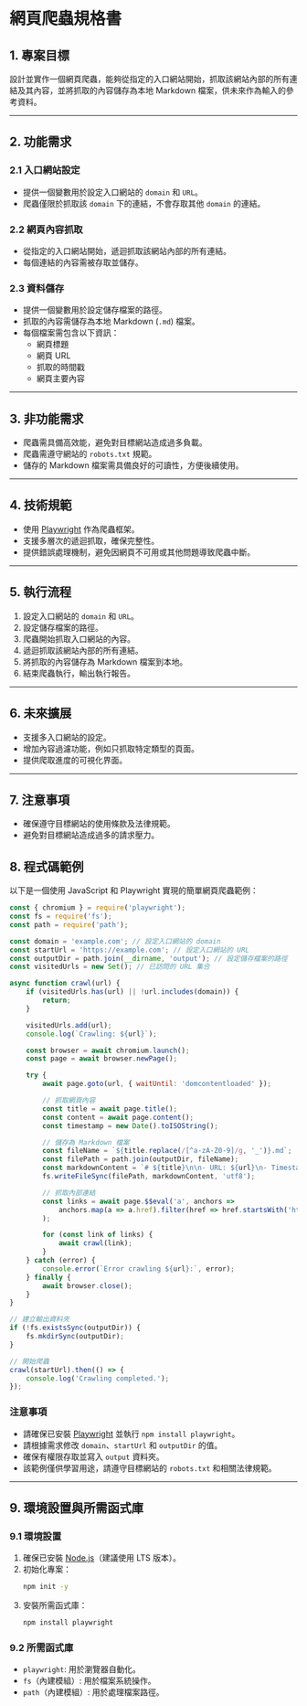 # 網頁爬蟲規格書

## 1. 專案目標
設計並實作一個網頁爬蟲，能夠從指定的入口網站開始，抓取該網站內部的所有連結及其內容，並將抓取的內容儲存為本地 Markdown 檔案，供未來作為輸入的參考資料。

---

## 2. 功能需求

### 2.1 入口網站設定
- 提供一個變數用於設定入口網站的 `domain` 和 `URL`。
- 爬蟲僅限於抓取該 `domain` 下的連結，不會存取其他 `domain` 的連結。

### 2.2 網頁內容抓取
- 從指定的入口網站開始，遞迴抓取該網站內部的所有連結。
- 每個連結的內容需被存取並儲存。

### 2.3 資料儲存
- 提供一個變數用於設定儲存檔案的路徑。
- 抓取的內容需儲存為本地 Markdown (`.md`) 檔案。
- 每個檔案需包含以下資訊：
    - 網頁標題
    - 網頁 URL
    - 抓取的時間戳
    - 網頁主要內容

---

## 3. 非功能需求
- 爬蟲需具備高效能，避免對目標網站造成過多負載。
- 爬蟲需遵守網站的 `robots.txt` 規範。
- 儲存的 Markdown 檔案需具備良好的可讀性，方便後續使用。

---

## 4. 技術規範
- 使用 [Playwright](https://playwright.dev/) 作為爬蟲框架。
- 支援多層次的遞迴抓取，確保完整性。
- 提供錯誤處理機制，避免因網頁不可用或其他問題導致爬蟲中斷。

---

## 5. 執行流程
1. 設定入口網站的 `domain` 和 `URL`。
2. 設定儲存檔案的路徑。
3. 爬蟲開始抓取入口網站的內容。
4. 遞迴抓取該網站內部的所有連結。
5. 將抓取的內容儲存為 Markdown 檔案到本地。
6. 結束爬蟲執行，輸出執行報告。

---

## 6. 未來擴展
- 支援多入口網站的設定。
- 增加內容過濾功能，例如只抓取特定類型的頁面。
- 提供爬取進度的可視化界面。

---

## 7. 注意事項
- 確保遵守目標網站的使用條款及法律規範。
- 避免對目標網站造成過多的請求壓力。

## 8. 程式碼範例

以下是一個使用 JavaScript 和 Playwright 實現的簡單網頁爬蟲範例：

```javascript
const { chromium } = require('playwright');
const fs = require('fs');
const path = require('path');

const domain = 'example.com'; // 設定入口網站的 domain
const startUrl = 'https://example.com'; // 設定入口網站的 URL
const outputDir = path.join(__dirname, 'output'); // 設定儲存檔案的路徑
const visitedUrls = new Set(); // 已訪問的 URL 集合

async function crawl(url) {
    if (visitedUrls.has(url) || !url.includes(domain)) {
        return;
    }

    visitedUrls.add(url);
    console.log(`Crawling: ${url}`);

    const browser = await chromium.launch();
    const page = await browser.newPage();

    try {
        await page.goto(url, { waitUntil: 'domcontentloaded' });

        // 抓取網頁內容
        const title = await page.title();
        const content = await page.content();
        const timestamp = new Date().toISOString();

        // 儲存為 Markdown 檔案
        const fileName = `${title.replace(/[^a-zA-Z0-9]/g, '_')}.md`;
        const filePath = path.join(outputDir, fileName);
        const markdownContent = `# ${title}\n\n- URL: ${url}\n- Timestamp: ${timestamp}\n\n${content}`;
        fs.writeFileSync(filePath, markdownContent, 'utf8');

        // 抓取內部連結
        const links = await page.$$eval('a', anchors =>
            anchors.map(a => a.href).filter(href => href.startsWith('http'))
        );

        for (const link of links) {
            await crawl(link);
        }
    } catch (error) {
        console.error(`Error crawling ${url}:`, error);
    } finally {
        await browser.close();
    }
}

// 建立輸出資料夾
if (!fs.existsSync(outputDir)) {
    fs.mkdirSync(outputDir);
}

// 開始爬蟲
crawl(startUrl).then(() => {
    console.log('Crawling completed.');
});
```

### 注意事項
- 請確保已安裝 [Playwright](https://playwright.dev/) 並執行 `npm install playwright`。
- 請根據需求修改 `domain`、`startUrl` 和 `outputDir` 的值。
- 確保有權限存取並寫入 `output` 資料夾。
- 該範例僅供學習用途，請遵守目標網站的 `robots.txt` 和相關法律規範。

---

## 9. 環境設置與所需函式庫

### 9.1 環境設置
1. 確保已安裝 [Node.js](https://nodejs.org/)（建議使用 LTS 版本）。
2. 初始化專案：
    ```bash
    npm init -y
    ```
3. 安裝所需函式庫：
    ```bash
    npm install playwright
    ```

### 9.2 所需函式庫
- `playwright`: 用於瀏覽器自動化。
- `fs`（內建模組）: 用於檔案系統操作。
- `path`（內建模組）: 用於處理檔案路徑。